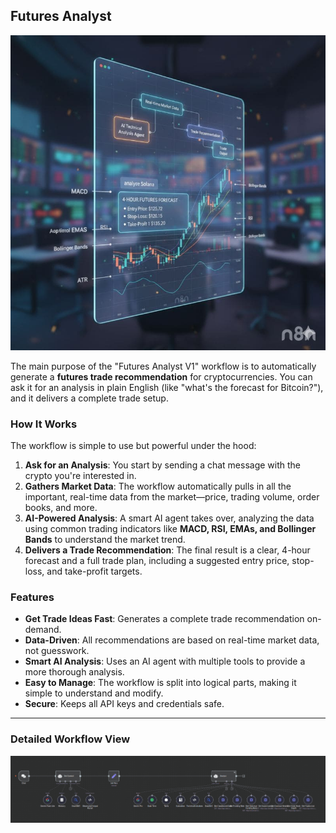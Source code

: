 ## Futures Analyst

![Futures Analyst V1 Workflow](media/images/futures-analyst-teaser.jpeg)

The main purpose of the "Futures Analyst V1" workflow is to automatically generate a **futures trade recommendation** for cryptocurrencies. You can ask it for an analysis in plain English (like "what's the forecast for Bitcoin?"), and it delivers a complete trade setup.

### How It Works

The workflow is simple to use but powerful under the hood:

1.  **Ask for an Analysis**: You start by sending a chat message with the crypto you're interested in.
2.  **Gathers Market Data**: The workflow automatically pulls in all the important, real-time data from the market—price, trading volume, order books, and more.
3.  **AI-Powered Analysis**: A smart AI agent takes over, analyzing the data using common trading indicators like **MACD, RSI, EMAs, and Bollinger Bands** to understand the market trend.
4.  **Delivers a Trade Recommendation**: The final result is a clear, 4-hour forecast and a full trade plan, including a suggested entry price, stop-loss, and take-profit targets.

### Features

*   **Get Trade Ideas Fast**: Generates a complete trade recommendation on-demand.
*   **Data-Driven**: All recommendations are based on real-time market data, not guesswork.
*   **Smart AI Analysis**: Uses an AI agent with multiple tools to provide a more thorough analysis.
*   **Easy to Manage**: The workflow is split into logical parts, making it simple to understand and modify.
*   **Secure**: Keeps all API keys and credentials safe.

---

### Detailed Workflow View

![Detailed Workflow](media/images/futures-analyst-workflow.png)
